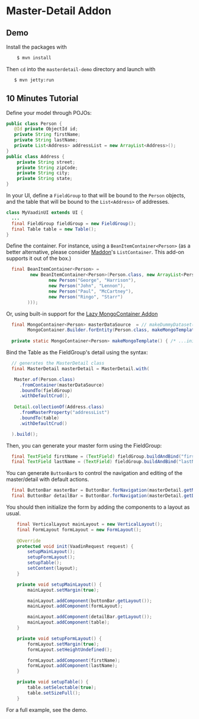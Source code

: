 Master-Detail Addon
===================

## Demo
Install the packages with 

```sh
    $ mvn install
```

Then `cd` into the `masterdetail-demo` directory and launch with

```sh
   $ mvn jetty:run
```

## 10 Minutes Tutorial

Define your model through POJOs:

```java
public class Person {
   @Id private ObjectId id;
   private String firstName;
   private String lastName; 
   private List<Address> addressList = new ArrayList<Address>();
}
public class Address {
    private String street;
    private String zipCode;
    private String city;
    private String state;
}
```

In your UI, define a `FieldGroup` to that will be bound to the `Person` objects, and the table that will be bound to the `List<Address>` of addresses.

```java
class MyVaadinUI extends UI {
  ...
  final FieldGroup fieldGroup = new FieldGroup();
  final Table table = new Table();
}
```
Define the container. For instance, using a `BeanItemContainer<Person>` (as a better alternative, please consider [Maddon](https://github.com/mstahv/maddon)'s `ListContainer`. This add-on supports it out of the box.)

```java
  final BeanItemContainer<Person> = 
         new BeanItemContainer<Person>(Person.class, new ArrayList<Person>(Arrays.asList(
                new Person("George", "Harrison"),
                new Person("John", "Lennon"),
                new Person("Paul", "McCartney"),
                new Person("Ringo", "Starr")
        )));
```

Or, using built-in support for the [Lazy MongoContainer Addon](https://github.com/tyl/mongodbcontainer-addon)

```java
  final MongoContainer<Person> masterDataSource  = // makeDummyDataset();
        MongoContainer.Builder.forEntity(Person.class, makeMongoTemplate()).build();
  
  private static MongoContainer<Person> makeMongoTemplate() { /* ...init code here...  */ }

```

Bind the Table as the FieldGroup's detail using the syntax:

```java
  // generates the MasterDetail class
  final MasterDetail masterDetail = MasterDetail.with(

   Master.of(Person.class)
     .fromContainer(masterDataSource)
     .boundTo(fieldGroup)
     .withDefaultCrud(),
     
   Detail.collectionOf(Address.class)
     .fromMasterProperty("addressList")
     .boundTo(table)
     .withDefaultCrud()

  ).build();
```

Then, you can generate your master form using the FieldGroup:

```java
  final TextField firstName = (TextField) fieldGroup.buildAndBind("firstName");
  final TextField lastName = (TextField) fieldGroup.buildAndBind("lastName");
``` 

You can generate `ButtonBar`s to control the navigation and editing of the master/detail with default actions.

```java
  final ButtonBar masterBar = ButtonBar.forNavigation(masterDetail.getMaster().getNavigation());
  final ButtonBar detailBar = ButtonBar.forNavigation(masterDetail.getDetail().getNavigation());
```

You should then initialize the form by adding the components to a layout as usual. 

```java
    final VerticalLayout mainLayout = new VerticalLayout();
    final FormLayout formLayout = new FormLayout();
    
    @Override
    protected void init(VaadinRequest request) {
        setupMainLayout();
        setupFormLayout();
        setupTable();
        setContent(layout);
    }

    private void setupMainLayout() {
        mainLayout.setMargin(true);

        mainLayout.addComponent(buttonBar.getLayout());
        mainLayout.addComponent(formLayout);

        mainLayout.addComponent(detailBar.getLayout());
        mainLayout.addComponent(table);
    }

    private void setupFormLayout() {
        formLayout.setMargin(true);
        formLayout.setHeightUndefined();

        formLayout.addComponent(firstName);
        formLayout.addComponent(lastName);
    }

    private void setupTable() {
        table.setSelectable(true);
        table.setSizeFull();
    }
```

For a full example, see the demo.
